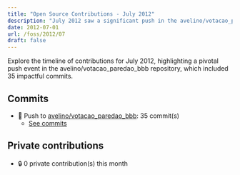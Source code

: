 ```yaml
---
title: "Open Source Contributions - July 2012"
description: "July 2012 saw a significant push in the avelino/votacao_paredao_bbb repository, with 35 commits enhancing its functionality and impact."
date: 2012-07-01
url: /foss/2012/07
draft: false
---
```


Explore the timeline of contributions for July 2012, highlighting a pivotal push event in the avelino/votacao_paredao_bbb repository, which included 35 impactful commits.

## Commits

- 🔨 Push to [avelino/votacao_paredao_bbb](https://github.com/avelino/votacao_paredao_bbb): 35 commit(s)
  - [See commits](https://github.com/avelino/votacao_paredao_bbb/commits?author=avelino&since=2012-07-01T00:00:00Z&until=2012-07-31T23:59:59Z)

## Private contributions

- 🔒 0 private contribution(s) this month

